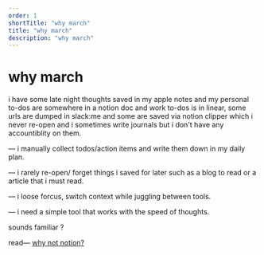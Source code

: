 ```yaml
---
order: 1
shortTitle: "why march"
title: "why march"
description: "why march"
---
```


# why march

i have some late night thoughts saved in my apple notes and my personal to-dos are somewhere in a notion doc and work to-dos is in linear, some urls are dumped in slack:me and some are saved via notion clipper which i never re-open and i sometimes write journals but i don't have any accountiblity on them.

— i manually collect todos/action items and write them down in my daily plan.

— i rarely re-open/ forget things i saved for later such as a blog to read or a article that i must read.

— i loose forcus, switch context while juggling between tools.

— i need a simple tool that works with the speed of thoughts.

sounds familiar ?
 

read— [why not notion?](https://blog.march.cat/post/why-not-notion)
